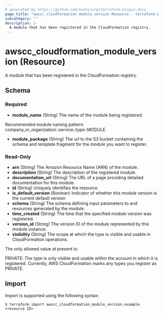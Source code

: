 ```yaml
---
# generated by https://github.com/hashicorp/terraform-plugin-docs
page_title: "awscc_cloudformation_module_version Resource - terraform-provider-awscc"
subcategory: ""
description: |-
  A module that has been registered in the CloudFormation registry.
---
```


# awscc_cloudformation_module_version (Resource)

A module that has been registered in the CloudFormation registry.



<!-- schema generated by tfplugindocs -->
## Schema

### Required

- **module_name** (String) The name of the module being registered.

Recommended module naming pattern: company_or_organization::service::type::MODULE.
- **module_package** (String) The url to the S3 bucket containing the schema and template fragment for the module you want to register.

### Read-Only

- **arn** (String) The Amazon Resource Name (ARN) of the module.
- **description** (String) The description of the registered module.
- **documentation_url** (String) The URL of a page providing detailed documentation for this module.
- **id** (String) Uniquely identifies the resource.
- **is_default_version** (Boolean) Indicator of whether this module version is the current default version
- **schema** (String) The schema defining input parameters to and resources generated by the module.
- **time_created** (String) The time that the specified module version was registered.
- **version_id** (String) The version ID of the module represented by this module instance.
- **visibility** (String) The scope at which the type is visible and usable in CloudFormation operations.

The only allowed value at present is:

PRIVATE: The type is only visible and usable within the account in which it is registered. Currently, AWS CloudFormation marks any types you register as PRIVATE.

## Import

Import is supported using the following syntax:

```shell
$ terraform import awscc_cloudformation_module_version.example <resource ID>
```
